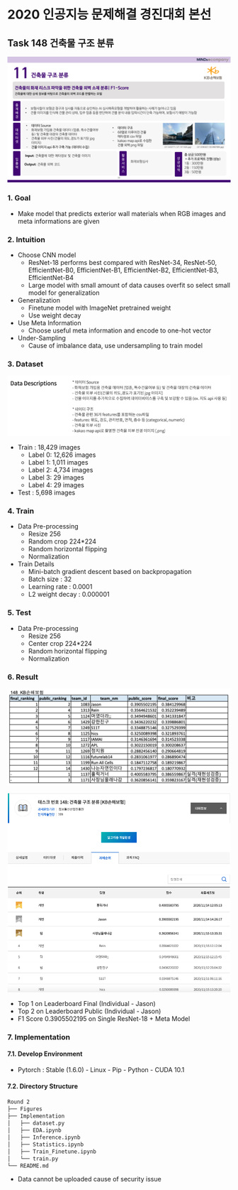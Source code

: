 # 2020 인공지능 문제해결 경진대회 본선

## Task 148 건축물 구조 분류
![Task Information](./Figures/148_info.png)

### 1. Goal
- Make model that predicts exterior wall materials when RGB images and meta informations are given

### 2. Intuition
- Choose CNN model
  * ResNet-18 performs best compared with ResNet-34, ResNet-50, EfficientNet-B0, EfficientNet-B1, EfficientNet-B2, EfficientNet-B3, EfficientNet-B4
  * Large model with small amount of data causes overfit so select small model for generalization
- Generalization
  * Finetune model with ImageNet pretrained weight
  * Use weight decay
- Use Meta Information
  * Choose useful meta information and encode to one-hot vector
- Under-Sampling
  * Cause of imbalance data, use undersampling to train model

### 3. Dataset
![Dataset Information](./Figures/Dataset_info.png)
- Train : 18,429 images
  * Label 0: 12,626 images
  * Label 1: 1,011 images
  * Label 2: 4,734 images
  * Label 3: 29 images
  * Label 4: 29 images
- Test : 5,698 images

### 4. Train
- Data Pre-processing
  * Resize 256
  * Random crop 224*224
  * Random horizontal flipping
  * Normalization
- Train Details
  * Mini-batch gradient descent based on backpropagation
  * Batch size : 32
  * Learning rate : 0.0001
  * L2 weight decay : 0.000001

### 5. Test
- Data Pre-processing
  * Resize 256
  * Center crop 224*224
  * Random horizontal flipping
  * Normalization

### 6. Result
![Leaderboard](./Figures/Leaderboard_final.png)

![Leaderboard](./Figures/Leaderboard_public.png)

- Top 1 on Leaderboard Final (Individual - Jason)
- Top 2 on Leaderboard Public (Individual - Jason)
- F1 Score 0.3905502195 on Single ResNet-18 + Meta Model

### 7. Implementation
#### 7.1. Develop Environment
- Pytorch : Stable (1.6.0) - Linux - Pip - Python - CUDA 10.1

#### 7.2. Directory Structure
```
Round 2
├── Figures
├── Implementation
│   ├── dataset.py
│   ├── EDA.ipynb
│   ├── Inference.ipynb
│   ├── Statistics.ipynb
│   ├── Train_Finetune.ipynb
│   └── train.py
└── README.md
```
- Data cannot be uploaded cause of security issue
